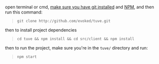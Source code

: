 open terminal or cmd, [make sure you have git installed](https://git-scm.com/book/en/v2/Getting-Started-Installing-Git) and [NPM](https://nodejs.org/en/download/), and then run this command:
> `git clone http://github.com/evoked/tuve.git`

then to install project dependencies

> `cd tuve && npm install && cd src/client && npm install`

then to run the project, make sure you're in the `tuve/` directory and run:

> `npm start`
